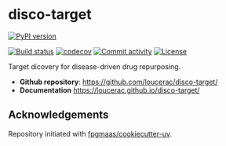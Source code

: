 # disco-target

[![PyPI version](https://badge.fury.io/py/disco-target.svg)](https://badge.fury.io/py/disco-target)

[![Build status](https://img.shields.io/github/actions/workflow/status/loucerac/disco-target/main.yml?branch=main)](https://github.com/loucerac/disco-target/actions/workflows/main.yml?query=branch%3Amain)
[![codecov](https://codecov.io/gh/loucerac/disco-target/branch/main/graph/badge.svg)](https://codecov.io/gh/loucerac/disco-target)
[![Commit activity](https://img.shields.io/github/commit-activity/m/loucerac/disco-target)](https://img.shields.io/github/commit-activity/m/loucerac/disco-target)
[![License](https://img.shields.io/github/license/loucerac/disco-target)](https://img.shields.io/github/license/loucerac/disco-target)

Target dicovery for disease-driven drug repurposing.

- **Github repository**: <https://github.com/loucerac/disco-target/>
- **Documentation** <https://loucerac.github.io/disco-target/>

## Acknowledgements

Repository initiated with [fpgmaas/cookiecutter-uv](https://github.com/fpgmaas/cookiecutter-uv).

